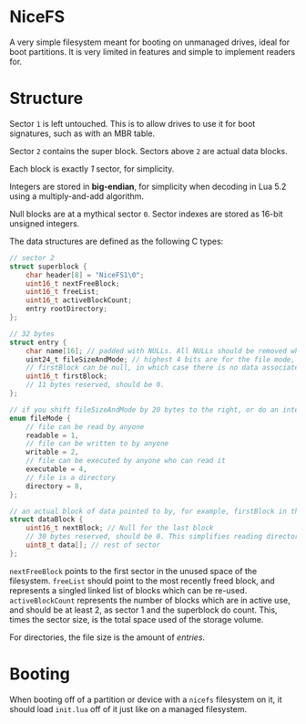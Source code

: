 # NiceFS

A very simple filesystem meant for booting on unmanaged drives, ideal for boot partitions.
It is very limited in features and simple to implement readers for.

# Structure

Sector `1` is left untouched. This is to allow drives to use it for boot signatures, such as with an MBR table.

Sector `2` contains the super block.
Sectors above `2` are actual data blocks.

Each block is exactly *1* sector, for simplicity.

Integers are stored in **big-endian**, for simplicity when decoding in Lua 5.2 using a multiply-and-add algorithm.

Null blocks are at a mythical sector `0`.
Sector indexes are stored as 16-bit unsigned integers.

The data structures are defined as the following C types:
```c
// sector 2
struct superblock {
    char header[8] = "NiceFS1\0";
    uint16_t nextFreeBlock;
    uint16_t freeList;
    uint16_t activeBlockCount;
    entry rootDirectory;
};

// 32 bytes
struct entry {
    char name[16]; // padded with NULLs. All NULLs should be removed when reading out the name of the file.
    uint24_t fileSizeAndMode; // highest 4 bits are for the file mode, more on that later
    // firstBlock can be null, in which case there is no data associated with the entry. This allows 0 byte files to truly take up 0 bytes.
    uint16_t firstBlock;
    // 11 bytes reserved, should be 0.
};

// if you shift fileSizeAndMode by 20 bytes to the right, or do an integer division by 2^20, you'll get a 4-bit fileMode
enum fileMode {
    // file can be read by anyone
    readable = 1,
    // file can be written to by anyone
    writable = 2,
    // file can be executed by anyone who can read it
    executable = 4,
    // file is a directory
    directory = 8,
};

// an actual block of data pointed to by, for example, firstBlock in the entry.
struct dataBlock {
    uint16_t nextBlock; // Null for the last block
    // 30 bytes reserved, should be 0. This simplifies reading directories as it makes the blocks fit an even amount of entries.
    uint8_t data[]; // rest of sector
};
```

`nextFreeBlock` points to the first sector in the unused space of the filesystem. `freeList` should point to the most recently freed block, and represents a
singled linked list of blocks which can be re-used. `activeBlockCount` represents the number of blocks which are in active use, and should be at least 2, as
sector 1 and the superblock do count. This, times the sector size, is the total space used of the storage volume.

For directories, the file size is the amount of *entries*.

# Booting

When booting off of a partition or device with a `nicefs` filesystem on it, it should load `init.lua` off of it just like on a managed filesystem.
